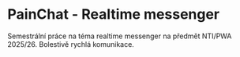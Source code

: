 # PainChat - Realtime messenger 
Semestrální práce na téma realtime messenger na předmět NTI/PWA 2025/26. Bolestivě rychlá komunikace.
